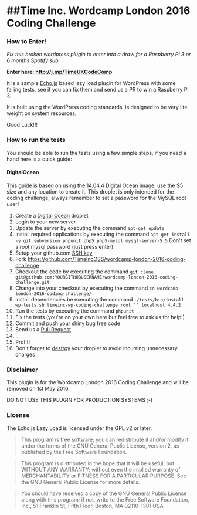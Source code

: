 ##Time Inc. Wordcamp London 2016 Coding Challenge
===================

### How to Enter!

*Fix this broken wordpress plugin to enter into a draw for a Raspberry Pi 3 or 6 months Spotify sub.*

__Enter here: http://j.mp/TimeUKCodeComp__

It is a sample [Echo.js](http://toddmotto.com/echo-js-simple-javascript-image-lazy-loading/) based lazy load plugin for WordPress with some failing tests, see if you can fix them and send us a PR to win a Raspberry Pi 3.

It is built using the WordPress coding standards, is designed to be very lite weight on system resources.

Good Luck!!!

### How to run the tests

You should be able to run the tests using a few simple steps, if you need a hand here is a quick guide:

#### DigitalOcean

This guide is based on using the 14.04.4 Digital Ocean image, use the $5 size and any location to create it. This droplet is only intended for the coding challenge, always remember to set a password for the MySQL root user!

1. Create a [Digital Ocean](https://www.digitalocean.com/community/tutorials/how-to-create-your-first-digitalocean-droplet-virtual-server) droplet
1. Login to your new server
1. Update the server by executing the command `apt-get update`
1. Install required applications by executing the command `apt-get install -y git subversion phpunit php5 php5-mysql mysql-server-5.5` Don't set a root mysql password (just press enter)
1. Setup your github.com [SSH key](https://help.github.com/articles/generating-an-ssh-key/)
1. Fork https://github.com/TimeIncOSS/wordcamp-london-2016-coding-challenge
1. Checkout the code by executing the command `git clone git@github.com:YOURGITHUBUSERNAME/wordcamp-london-2016-coding-challenge.git`
1. Change into your checkout by executing the command `cd wordcamp-london-2016-coding-challenge/`
1. Install dependencies be executing the command `./tests/bin/install-wp-tests.sh timeinc-wp-coding-challenge root '' localhost 4.4.2`
1. Run the tests by executing the command `phpunit`
1. Fix the tests (you're on your own here but feel free to ask us for help!)
1. Commit and push your shiny bug free code
1. Send us a [Pull Request](https://help.github.com/articles/creating-a-pull-request/)
1. ...
1. Profit!
1. Don't forget to [destroy](https://www.digitalocean.com/community/tutorials/the-digitalocean-control-panel#destroy) your droplet to avoid incurring unnecessary charges

### Disclaimer 

This plugin is for the Wordcamp London 2016 Coding Challenge and will be removed on 1st May 2016.

DO NOT USE THIS PLUGIN FOR PRODUCTION SYSTEMS ;-)

### License

The Echo.js Lazy Load is licensed under the GPL v2 or later.

> This program is free software; you can redistribute it and/or modify
it under the terms of the GNU General Public License, version 2, as
published by the Free Software Foundation.

> This program is distributed in the hope that it will be useful,
but WITHOUT ANY WARRANTY; without even the implied warranty of
MERCHANTABILITY or FITNESS FOR A PARTICULAR PURPOSE.  See the
GNU General Public License for more details.

> You should have received a copy of the GNU General Public License
along with this program; if not, write to the Free Software
Foundation, Inc., 51 Franklin St, Fifth Floor, Boston, MA  02110-1301  USA
